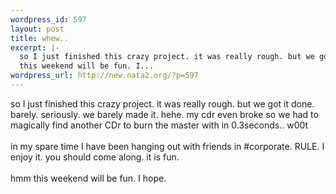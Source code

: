 ```yaml
--- 
wordpress_id: 597
layout: post
title: whew..
excerpt: |-
  so I just finished this crazy project. it was really rough. but we got it done. barely. seriously. we barely made it. hehe. my cdr even broke so we had to magically find another CDr to burn the master with in 0.3seconds.. w00tin my spare time I have been hanging out with friends in #corporate. RULE. I enjoy it. you should come along. it is fun. hmm
  this weekend will be fun. I...
wordpress_url: http://new.nata2.org/?p=597
---
```

so I just finished this crazy project. it was really rough. but we got it done. barely. seriously. we barely made it. hehe. my cdr even broke so we had to magically find another CDr to burn the master with in 0.3seconds.. w00t<br/><br/>in my spare time I have been hanging out with friends in #corporate. RULE. I enjoy it. you should come along. it is fun. <br/><br/>hmm
this weekend will be fun. I hope.
